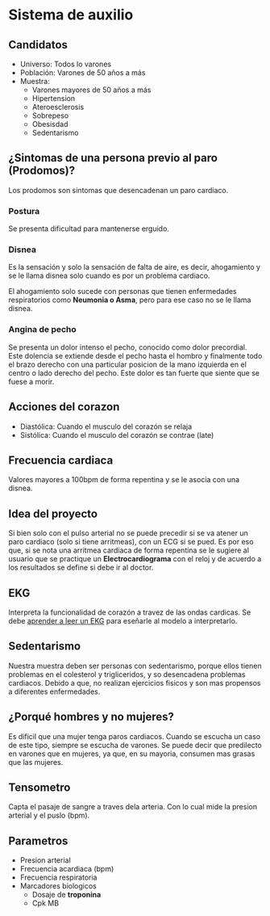 # Sistema de auxilio

## Candidatos

- Universo: Todos lo varones
- Población: Varones de 50 años a más
- Muestra: 
    - Varones mayores de 50 años a más
    - Hipertension
    - Ateroesclerosis
    - Sobrepeso
    - Obesisdad
    - Sedentarismo

## ¿Sintomas de una persona previo al paro (Prodomos)?

Los prodomos son sintomas que desencadenan un paro cardiaco.
### Postura
Se presenta dificultad para mantenerse erguido.

### Disnea
Es la sensación y solo la sensación de falta de aire, es decir, ahogamiento y se le llama disnea solo cuando es por un problema cardiaco. 

El ahogamiento solo sucede con personas que tienen enfermedades respiratorios como **Neumonia o Asma**, pero para ese caso no se le llama disnea.

### Angina de pecho
Se presenta un dolor intenso el pecho, conocido como dolor precordial. Este dolencia se extiende desde el pecho hasta el hombro y finalmente todo el brazo derecho con una particular posicion de la mano izquierda en el centro o lado derecho del pecho. Este dolor es tan fuerte que siente que se fuese a morir.


## Acciones del corazon
- Diastólica: Cuando el musculo del corazón se relaja
- Sistólica: Cuando el musculo del corazón se contrae (late)

## Frecuencia cardiaca
Valores mayores a 100bpm de forma repentina y se le asocia con una disnea.

## Idea del proyecto
Si bien solo con el pulso arterial no se puede precedir si se va atener un paro cardiaco (solo si tiene arritmeas), con un ECG si se pued. Es por eso que, si se nota una arritmea cardiaca de forma repentina se le sugiere al usuario que se practique un **Electrocardiograma** con el reloj y de acuerdo a los resultados se define si debe ir al doctor.

## EKG
Interpreta la funcionalidad de corazón a travez de las ondas cardicas. Se debe [aprender a leer un EKG](https://www.my-ekg.com/como-leer-ekg.html) para eseñarle al modelo a interpretarlo.

## Sedentarismo
Nuestra muestra deben ser personas con sedentarismo, porque ellos tienen problemas en el colesterol y trigliceridos, y so desencadena problemas cardiacos. Debido a que, no realizan ejercicios fisicos y son mas propensos a diferentes enfermedades.

## ¿Porqué hombres y no mujeres?
Es dificil que una mujer tenga paros cardiacos. Cuando se escucha un caso de este tipo, siempre se escucha de varones. Se puede decir que predilecto en varones que en mujeres, ya que, en su mayoria, consumen mas grasas que las mujeres.

## Tensometro
Capta el pasaje de sangre a traves dela arteria. Con lo cual mide la presion arterial y el puslo (bpm).

## Parametros
- Presion arterial
- Frecuencia acardiaca (bpm)
- Frecuencia respiratoria
- Marcadores biologicos
    - Dosaje de **troponina**
    - Cpk MB

